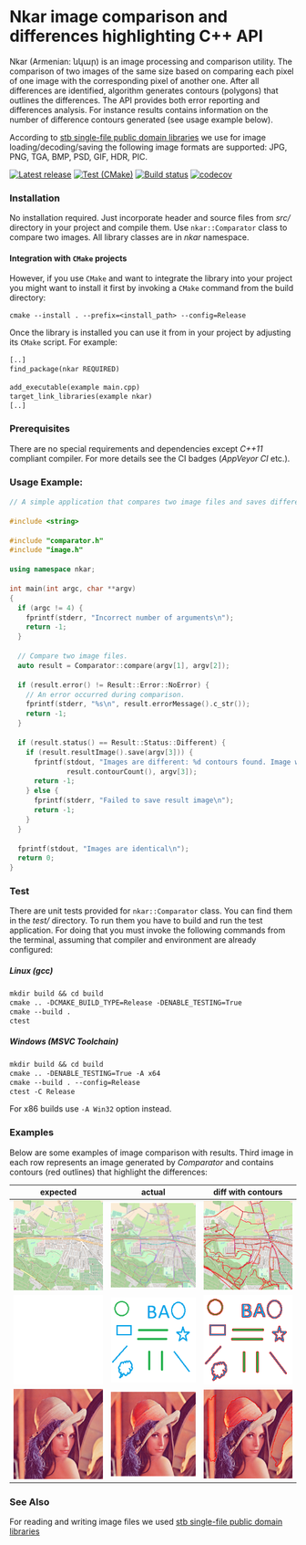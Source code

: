 # Nkar image comparison and differences highlighting C++ API

Nkar (Armenian: նկար) is an image processing and comparison utility. The comparison
of two images of the same size based on comparing each pixel of one image with the
corresponding pixel of another one. After all differences are identified, algorithm
generates contours (polygons) that outlines the differences. The API provides both
error reporting and differences analysis. For instance results contains information
on the number of difference contours generated (see usage example below).

According to [stb single-file public domain libraries](https://github.com/nothings/stb)
we use for image loading/decoding/saving the following image formats are supported:
JPG, PNG, TGA, BMP, PSD, GIF, HDR, PIC.

[![Latest release](https://img.shields.io/github/v/release/vahancho/nkar?include_prereleases)](https://github.com/vahancho/nkar/releases)
[![Test (CMake)](https://github.com/vahancho/nkar/actions/workflows/cmake.yml/badge.svg)](https://github.com/vahancho/nkar/actions/workflows/cmake.yml)
[![Build status](https://ci.appveyor.com/api/projects/status/gh9v3ynrm1dt1w7t/branch/master?svg=true)](https://ci.appveyor.com/project/vahancho/nkar/branch/master)
[![codecov](https://codecov.io/gh/vahancho/nkar/branch/master/graph/badge.svg)](https://codecov.io/gh/vahancho/nkar)

### Installation

No installation required. Just incorporate header and source files from *src/* directory
in your project and compile them. Use `nkar::Comparator` class to compare two images.
All library classes are in *nkar* namespace.

#### Integration with `CMake` projects

However, if you use `CMake` and want to integrate the library into your project
you might want to install it first by invoking a `CMake` command from the build directory:

```
cmake --install . --prefix=<install_path> --config=Release
```

Once the library is installed you can use it from in your project by adjusting its
`CMake` script. For example:

```
[..]
find_package(nkar REQUIRED)

add_executable(example main.cpp)
target_link_libraries(example nkar)
[..]
```

### Prerequisites

There are no special requirements and dependencies except *C++11* compliant compiler.
For more details see the CI badges (*AppVeyor CI* etc.).

### Usage Example:

```cpp
// A simple application that compares two image files and saves differences in a third one.

#include <string>

#include "comparator.h"
#include "image.h"

using namespace nkar;

int main(int argc, char **argv)
{
  if (argc != 4) {
    fprintf(stderr, "Incorrect number of arguments\n");
    return -1;
  }

  // Compare two image files.
  auto result = Comparator::compare(argv[1], argv[2]);

  if (result.error() != Result::Error::NoError) {
    // An error occurred during comparison.
    fprintf(stderr, "%s\n", result.errorMessage().c_str());
    return -1;
  }

  if (result.status() == Result::Status::Different) {
    if (result.resultImage().save(argv[3])) {
      fprintf(stdout, "Images are different: %d contours found. Image with highlighting is saved to '%s'\n",
              result.contourCount(), argv[3]);
      return -1;
    } else {
      fprintf(stderr, "Failed to save result image\n");
      return -1;
    }
  }

  fprintf(stdout, "Images are identical\n");
  return 0;
}
```

### Test

There are unit tests provided for `nkar::Comparator` class. You can find them in the *test/* directory.
To run them you have to build and run the test application. For doing that you must invoke the following
commands from the terminal, assuming that compiler and environment are already configured:

##### Linux (gcc)

```
mkdir build && cd build
cmake .. -DCMAKE_BUILD_TYPE=Release -DENABLE_TESTING=True
cmake --build .
ctest
```

##### Windows (MSVC Toolchain)

```
mkdir build && cd build
cmake .. -DENABLE_TESTING=True -A x64
cmake --build . --config=Release
ctest -C Release
```

For x86 builds use `-A Win32` option instead.

### Examples

Below are some examples of image comparison with results. Third image in each row
represents an image generated by *Comparator* and contains contours (red outlines)
that highlight the differences:

| expected | actual | diff with contours |
| --- | --- | --- |
| <img src="./test/images/map1.png" width="200"> | <img src="./test/images/map2.png" width="200"> | <img src="./test/images/map_result.png" width="200"> |
| ![](./test/images/empty.png) | ![](./test/images/13.png) | ![1diff](./test/images/13_result.png) |
| ![](./test/images/lenna.png) | ![](./test/images/lenna_changed.png) | ![1diff](./test/images/lenna_result.png) |

### See Also

For reading and writing image files we used [stb single-file public domain libraries](https://github.com/nothings/stb)
